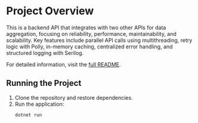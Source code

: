# Project Overview

This is a backend API that integrates with two other APIs for data aggregation, focusing on reliability, performance, maintainability, and scalability. Key features include parallel API calls using multithreading, retry logic with Polly, in-memory caching, centralized error handling, and structured logging with Serilog.

For detailed information, visit the [full README](./OneStreamFrontEndApi/README.md).

## Running the Project

1. Clone the repository and restore dependencies.
2. Run the application:
   ```sh
   dotnet run
